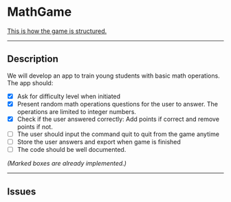 # MathGame

[This is how the game is structured.](https://viewer.diagrams.net/?highlight=0000ff&edit=_blank&layers=1&nav=1&title=MathGame.drawio#R7V1bc5u6Fv41nkkfnAHExX6MnaTd0%2Btump7d8%2BJRQLZpMGILOYn767cAyUaAMRCw3Q6dzhQWkgDpW7dPy3QApquXtwQGy4%2FYQd5AU5yXAbgeaJqqgBH7J5JsEolhgESwIK6TiJSd4M79hURPLl27Dgq5LBFRjD3qBrLQxr6PbCrJICH4WW42x54jCQK4QDnBnQ29vPR%2FrkOXiVQbp%2BTvkLtY8jvrKn%2B9B2g%2FLghe%2B%2Fx2Aw1oI2CqfDpWUAzF3zNcQgc%2Fp0TgZgCmBGOaHK1epsiLplbM2m3w9b2tDu9v1LX7WZkFU3eChslgt3W6bF%2BEIJ82Hvr%2B5b2%2B%2FD%2B40hUNPoG%2Fpr%2Bs4AvvojxBb81n8z5EhL8v3YgpDp%2FdlQd9djaZY5%2Fe8SsqO4eeu%2FDZsc2ejfUEkydEqMtW54pfoDhgUnvpes4HuMHr6A1CyuZenE2WmLi%2F2LDQ42Oyy4RyoGmm1OIu6snECpMSFLI2X8S0qBnRR%2FgiNfwAQ8oFNvY8GITuw%2FY1VpAsXH%2BCKcUr3mjuet4Ue5jEcwAmU3OqGfHTEfyIUleur69U44bPTUp%2Be3N7dRONFD4iai%2FFI0aIQw4%2Fq7i0HALR3KKXFOz5Ur9FeIUo2bAm4qqlJV2EUo%2FGyfnzTkWAgPoypR6awTtCrpaL7dg7cLEDjq8aWBN3S4FtoLEJUNYMcj5cMdlVDDvi%2BoscBNl708yi%2BDhGpECgh%2BZ0L%2F7CANps2A9xm2t9J%2FnKXz0SYdZ37sU6vnQdB%2FnxclFIYQKUaC0D7Po0nhpjwv4yBZoql8bAYM84Zefq7pz9jZoTBgmfvRR04xVGDIXPKKRtwaVUrQ%2FDhcODaVk1dFhdgWNcCI6pNrhS5mvPm%2FUAOSlARExwMoCAfdbDcedz1157dDPz0BOLbWKQRHPZI%2BSYCBkpVR3M6xHyTb8zbsCj%2FgkOHTL%2FvtHug3vxxKkFRw4LFPkpm8QlXmAfejc76WQn%2FYCjRY5n6CeidMPDD7imOApA6EoEJ%2BjFpf%2FwlYyOf0THlwY%2Fu35JXbreiBOfveA%2F6ZNUr%2Bh01y0%2BE%2F2SUENEtXqjoMRek6ft4u%2FDiwcfkDfZBsSpJjwkroubEK%2BJjUraiUyBxV2obDyNhyPRWpbCkCAPUvdJTgqKQBZ3vSIEblINuE7uRv6CYxMi4qmhNpbiKZVD%2B7Zqe8vIADx5gh3ct6%2FyCie6x0RCP3xGJEwso%2BeGvWk8rmlUFeN4trFYiwqQkYGA58brLZsctREoVmx5Y%2FPKUfAtNq1DNYcUkEcKKEBFbJ2%2B4NClLo7GJ0nbDFoOAaLVvK11g1kDTaCipwVdxep6SSI3gx5B0NnMmAMM6YXI7d4kxmeCsbfP%2BMjrw5HWjkUyf1eLxB%2BaP293iKoa3Ztd2aciAxVBKrQxQRch8uYcQX%2F5FC0KKKoeRKcGkVGRYQIlsdnrUsTy8GcGgwD5TgymaN7FhRnF%2FFKCMMe1KQfbpwgsPdLODWnjqg6wM6TtM1cCauglmtm03eqhdI5Q2iaKJ4NSPpb6COnyc4AIjKPdfiumEetxRlsxQAcSFaDng60tbZqGnGqMuoq28p5yyE6ZQYCUxe%2FMLiAnHa8rcRvlFnrhKWzYn84n6JURtX%2B3phBBnYXrZk8nnCudUBtMYr%2F3EJhaMEb68if5PtF%2Bvttcj%2FzJaDp8F34eWjnoHKbtJU57O63RHL%2BC0BfHtQh9ddCA0C8CTXWqv3sOn2PoIIfPl%2B4wh8%2FjshNz%2BNpoJDliS0%2BD92BzFYwyYO%2BAwrcKPXNA3BWa2UtkP15wAoSnFQ%2BnIdR6l5yxomY%2BJS12yeOuYrr85s8wJjOeXCcmP5KwLgMfug68PqQ7A%2FwUlGcdGT%2F5UsCE0iCIrok%2FwyIjvcgWXMRQigt1BlHACdRoCoVA2XeAdxnuNL5LyEbskXh6JIqd7YNQ1JWOIkLzd4wI24jsmkaV5xMRbgvATxQS5oI4IDYrBbp1XR4ieVLeawfc2rGlmbmPciC4zLYH4%2FL2QgOL23cTjGp5cjIqD49CCDKHdj5w6MnJ346czOgHUAv2VgS9I7GTVleEgJ6D1R9Sx1cIhVLwpJ3Gkev4tKomX69q8oXl7drkCwQLfsu8zFRVJa%2BUM%2FmHBlLNDJ3akusY6pn7qGbpY%2BXaG1L7jlxBUfl1T%2FmeBeWrtbGBUGjku6ogE1lshqzY5oQzgv5dszkvzjXzOWkOiv3Gersb6w0gVlANVAixrkpeQTGVusNYwMI99tYXhUzEmyq%2FNerhdTJ4ifTpZPDSi%2FlWXlIm7FcPo%2FOG0fjUVkrPp9jb3z366HkWw2gv61qDb42qGotNXboWMn2MnJmNCUE29TZveuyeHXZVUNEGZimv1jJ10Gfqv1OmDqru1%2FeZ%2Bp7M25LvM9LKE3Wr20S9UCfzaXmvk2eskyJNOpVO1laBTFGMfoCrytbQHIOrAk0Y5IwLb2kHsY561K332q8W0LeXmMRLce1GAVxCesXbMMQWGybFPzBvugfZSHfK9jAOq45SUXWEjnXtzkxgSmAH2QLultwQ0OSCcnWkliphtr1mKaXtzbH%2BqvbAsLr3c8Ll11Ly0xUGvO4bDns8Z4lKjrb6%2BgVFxYPxnmuyySkZulZd4avUWTi4tDq%2F%2Ffpe%2Faz8%2FWPy%2BOP5o%2F%2FetfVP38WAnWvzSL1U2B9LHSmmYpqahHFTH1%2BqqmUChn7LFLv9hzS9NfCrJwR%2FHZ%2FWBvhlwFZRBdOQdIEt4D5lOB%2F4i6qrg%2FA%2FUuGMYcpOYwRAJYjnK1fG2aTJulQy%2BdmePK%2BuYzTlO5laeU2Nmd13Ncq%2F6aKLHwE276BLGeOrPWMZQFKM4gq6PqeiTS8itR4IO1rQGMUFEriK2Dj%2FIQzic6VAFH3XIeG2kw9GNhuFrP3ZAq5Q%2FJmIPMdYzBJmqERph3iUYxG1PIuoxrIlDKLb2OuH2DgmVi%2FmUp1UzMyQGZkuqZxJl%2B1ie%2FU%2F9UxK9SIf3cp8jEixOBWUog5V8QEvqcpHa6HIs%2FBrXU08mOwJ2nJhaQemapILGwvvlvUbVbyQIXuhvT6oDR95Ej9WFp0d341VRWPZU6dspmSadpauqhV9XrrRDyuUbyQasLhLRTN7mfl%2BRdOxqomkTadub1VjCnIfeez0wd40Hb53YV25MBPIHINp5H%2BlUOzB2tj9KrQZTZj2bjzYpdaMWazzm4U%2FNe8qIBGPmHbVzXBGVkYLynegMs1VVbVK2%2BviQ4XNOxwjw2my79yR5vWK11TxwGkJj7qap2pyLm8e2PzNtmc5FyhXJdV4ZYe2da8Jw96amjX6GkOJirCMt6qKtKC0FdSpnQjqsJpV1LLWWfU9sRU73f2XKQkod%2F8tDbj5Dw%3D%3D)

---
## Description

We will develop an app to train young students with basic math operations. The app should:

- [x] Ask for difficulty level when initiated
- [x] Present random math operations questions for the user to answer. The operations are limited to integer numbers.
- [x] Check if the user answered correctly: Add points if correct and remove points if not.
- [ ] The user should input the command quit to quit from the game anytime
- [ ] Store the user answers and export when game is finished 
- [ ] The code should be well documented.

*(Marked boxes are already implemented.)*

---
## Issues

